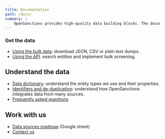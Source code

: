 ```yaml
---
title: Documentation
path: /docs/
summary: |
    OpenSanctions provides high-quality data building blocks. The documentation will guide you through how to access the data via API or bulk data, and how to interpret the structure of the material itself.
---
```


### Get the data

* [Using the bulk data](/docs/bulk/): download JSON, CSV or plain text dumps.
* [Using the API](/api/): search entities and implement bulk screening.

## Understand the data

* [Data dictionary](/reference/): understand the entity types we use and their properties.
* [Identifiers and de-duplication](/docs/identifiers/): understand how OpenSanctions integrates data from many sources.
* [Frequently asked questions](/docs/faq/)

## Work with us

* [Data sources roadmap](https://bit.ly/osa-sources) (Google sheet)
* [Contact us](/contact/)
